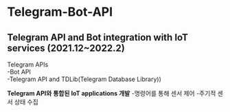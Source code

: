 # Telegram-Bot-API
## Telegram API and Bot integration  with IoT services (2021.12~2022.2)

Telegram APIs  
-Bot API  
-Telegram API and TDLib(Telegram Database Library))  

**Telegram API와 통합된 IoT applications 개발**
-명령어를 통해 센서 제어
-주기적 센서 상태 수집
